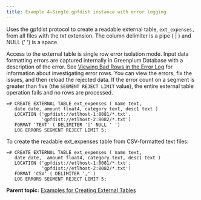 ```yaml
---
title: Example 4—Single gpfdist instance with error logging 
---
```


Uses the gpfdist protocol to create a readable external table, `ext_expenses,` from all files with the *txt* extension. The column delimiter is a pipe \( \| \) and NULL \(' '\) is a space.

Access to the external table is single row error isolation mode. Input data formatting errors are captured internally in Greenplum Database with a description of the error. See [Viewing Bad Rows in the Error Log](../load/topics/g-viewing-bad-rows-in-the-error-table-or-error-log.html) for information about investigating error rows. You can view the errors, fix the issues, and then reload the rejected data. If the error count on a segment is greater than five \(the `SEGMENT REJECT LIMIT` value\), the entire external table operation fails and no rows are processed.

```
=# CREATE EXTERNAL TABLE ext_expenses ( name text, 
   date date, amount float4, category text, desc1 text ) 
   LOCATION ('gpfdist://etlhost-1:8081/*.txt', 
             'gpfdist://etlhost-2:8082/*.txt')
   FORMAT 'TEXT' ( DELIMITER '|' NULL ' ')
   LOG ERRORS SEGMENT REJECT LIMIT 5;

```

To create the readable ext\_expenses table from CSV-formatted text files:

```
=# CREATE EXTERNAL TABLE ext_expenses ( name text, 
   date date,  amount float4, category text, desc1 text ) 
   LOCATION ('gpfdist://etlhost-1:8081/*.txt', 
             'gpfdist://etlhost-2:8082/*.txt')
   FORMAT 'CSV' ( DELIMITER ',' )
   LOG ERRORS SEGMENT REJECT LIMIT 5;

```



**Parent topic:** [Examples for Creating External Tables](../external/g-creating-external-tables---examples.html)

